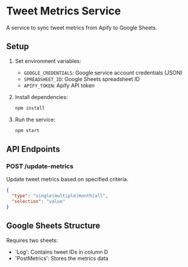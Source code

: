 # Tweet Metrics Service

A service to sync tweet metrics from Apify to Google Sheets.

## Setup

1. Set environment variables:
   - `GOOGLE_CREDENTIALS`: Google service account credentials (JSON)
   - `SPREADSHEET_ID`: Google Sheets spreadsheet ID
   - `APIFY_TOKEN`: Apify API token

2. Install dependencies:
   ```bash
   npm install
   ```

3. Run the service:
   ```bash
   npm start
   ```

## API Endpoints

### POST /update-metrics

Update tweet metrics based on specified criteria.

```json
{
  "type": "single|multiple|month|all",
  "selection": "value"
}
```

## Google Sheets Structure

Requires two sheets:
- 'Log': Contains tweet IDs in column D
- 'PostMetrics': Stores the metrics data